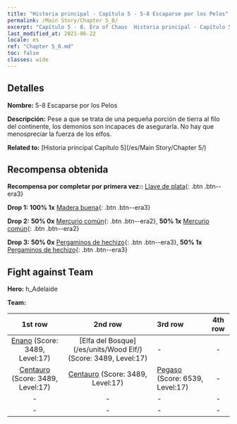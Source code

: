 ```yaml
---
title: "Historia principal - Capítulo 5 - 5-8 Escaparse por los Pelos"
permalink: /Main Story/Chapter 5_8/
excerpt: "Capítulo 5 - 8. Era of Chaos  Historia principal - Capítulo 5_8. 5-8 Escaparse por los Pelos"
last_modified_at: 2021-06-22
locale: es
ref: "Chapter 5_8.md"
toc: false
classes: wide
---
```


## Detalles

 **Nombre:** 5-8 Escaparse por los Pelos

 **Descripción:** Pese a que se trata de una pequeña porción de tierra al filo del continente, los demonios son incapaces de asegurarla. No hay que menospreciar la fuerza de los elfos.

 **Related to:** [Historia principal Capítulo 5](/es/Main Story/Chapter 5/)

## Recompensa obtenida

 **Recompensa por completar por primera vez::** [Llave de plata](/ItemsES/con_693/){: .btn .btn--era3}

 **Drop 1:** **100% 1x** [Madera buena](/ItemsES/mat_13/){: .btn .btn--era3}

 **Drop 2:** **50% 0x** [Mercurio común](/ItemsES/mat_8/){: .btn .btn--era2}, **50% 1x** [Mercurio común](/ItemsES/mat_8/){: .btn .btn--era2}

 **Drop 3:** **50% 0x** [Pergaminos de hechizo](/ItemsES/con_694/){: .btn .btn--era3}, **50% 1x** [Pergaminos de hechizo](/ItemsES/con_694/){: .btn .btn--era3}


## Fight against Team
 **Hero:** h_Adelaide

 **Team:**


  | 1st row | 2nd row | 3rd row | 4th row |
  |:----:|:----:|:----|:----:|
  | [Enano](/es/units/Dwarf/) (Score: 3489, Level:17)  | [Elfa del Bosque](/es/units/Wood Elf/) (Score: 3489, Level:17)  | - | - |
  | [Centauro](/es/units/Centaur/) (Score: 3489, Level:17)  | [Centauro](/es/units/Centaur/) (Score: 3489, Level:17)  | [Pegaso](/es/units/Pegasus/) (Score: 6539, Level:17)  | - |
  | - | - | - | - |
  | - | - | - | - |


